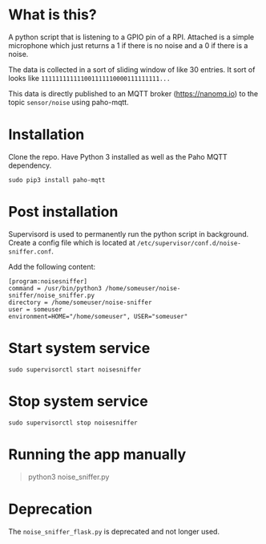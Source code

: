 # What is this?
A python script that is listening to a GPIO pin of a RPI.
Attached is a simple microphone which just returns a 1 if there is no noise and a 0 if there is a noise.

The data is collected in a sort of sliding window of like 30 entries. It sort of looks like `111111111111001111110000111111111...`

This data is directly published to an MQTT broker (https://nanomq.io) to the topic `sensor/noise` using paho-mqtt.

# Installation
Clone the repo. Have Python 3 installed as well as the Paho MQTT dependency.
```
sudo pip3 install paho-mqtt
```

# Post installation
Supervisord is used to permanently run the python script in background.
Create a config file which is located at `/etc/supervisor/conf.d/noise-sniffer.conf`.

Add the following content:
```
[program:noisesniffer]
command = /usr/bin/python3 /home/someuser/noise-sniffer/noise_sniffer.py
directory = /home/someuser/noise-sniffer
user = someuser
environment=HOME="/home/someuser", USER="someuser"
```

# Start system service
`sudo supervisorctl start noisesniffer`

# Stop system service
`sudo supervisorctl stop noisesniffer`

# Running the app manually
> python3 noise_sniffer.py

# Deprecation
The `noise_sniffer_flask.py` is deprecated and not longer used.
